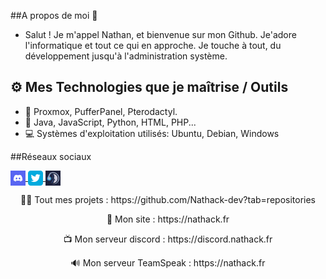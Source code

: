 ##A propos de moi 🎩
- Salut ! Je m'appel Nathan, et bienvenue sur mon Github. Je'adore l'informatique et tout ce qui en approche. Je touche à tout, du développement jusqu'à l'administration système.

## ⚙️ Mes Technologies que je maîtrise / Outils
- 💾 Proxmox, PufferPanel, Pterodactyl.
- 📃 Java, JavaScript, Python, HTML, PHP...
- 💻 Systèmes d'exploitation utilisés: Ubuntu, Debian, Windows

##Réseaux sociaux
<p align="left">
  <a href="https://discord.gg/BendS9hX4Y/" target="_blank">
    <img align="center" src="/images/discord-24.png"></img>
  </a>
  <a href="https://twitter.com/Nathack_" target="_blank">
     <img align="center" src="/images/Twitter_x24.png"></img>
  </a>
  <a href="ts3server://ts.nathack.fr?port=9988" target="_blank">
    <img align="center" src="/images/teamspeak-24.png"></img>
  </a>
</p>




<p align="center">👨‍💻 Tout mes projets  : https://github.com/Nathack-dev?tab=repositories</p>
<p align="center">🔗 Mon site : https://nathack.fr</p>
<p align="center">📺 Mon serveur discord : https://discord.nathack.fr</p>
<p align="center">🔊 Mon serveur TeamSpeak : https://nathack.fr</p>
  
